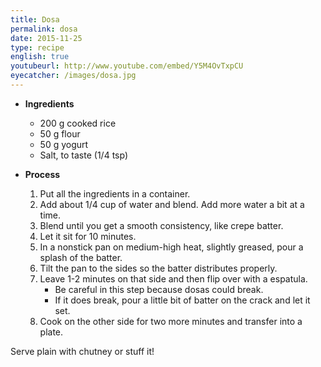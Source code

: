```yaml
---
title: Dosa
permalink: dosa
date: 2015-11-25
type: recipe
english: true
youtubeurl: http://www.youtube.com/embed/Y5M4OvTxpCU
eyecatcher: /images/dosa.jpg
---
```


* **Ingredients**
  * 200 g cooked rice
  * 50 g flour
  * 50 g yogurt
  * Salt, to taste (1/4 tsp)

* **Process**
  1. Put all the ingredients in a container. 
  2. Add about 1/4 cup of water and blend. Add more water a bit at a time.
  3. Blend until you get a smooth consistency, like crepe batter.
  4. Let it sit for 10 minutes. 
  5. In a nonstick pan on medium-high heat, slightly greased, pour a splash of the batter. 
  6. Tilt the pan to the sides so the batter distributes properly.
  7. Leave 1-2 minutes on that side and then flip over with a espatula.
     - Be careful in this step because dosas could break.
     - If it does break, pour a little bit of batter on the crack and let it set.
  8. Cook on the other side for two more minutes and transfer into a plate.

Serve plain with chutney or stuff it!

